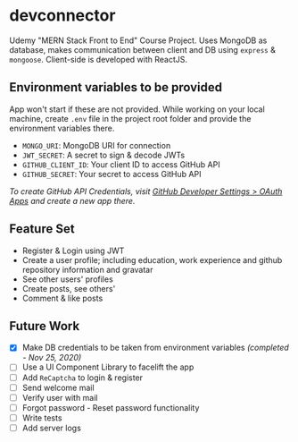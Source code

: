 # devconnector

Udemy "MERN Stack Front to End" Course Project. Uses MongoDB as database, makes communication between client and DB using `express` & `mongoose`. Client-side is developed with ReactJS.

## Environment variables to be provided

App won't start if these are not provided. While working on your local machine, create `.env` file in the project root folder and provide the environment variables there.

- `MONGO_URI`: MongoDB URI for connection
- `JWT_SECRET`: A secret to sign & decode JWTs
- `GITHUB_CLIENT_ID`: Your client ID to access GitHub API
- `GITHUB_SECRET`: Your secret to access GitHub API

_To create GitHub API Credentials, visit [GitHub Developer Settings > OAuth Apps](https://github.com/settings/developers) and create a new app there._

## Feature Set

- Register & Login using JWT
- Create a user profile; including education, work experience and github repository information and gravatar
- See other users' profiles
- Create posts, see others'
- Comment & like posts

## Future Work

- [x] Make DB credentials to be taken from environment variables _(completed - Nov 25, 2020)_
- [ ] Use a UI Component Library to facelift the app
- [ ] Add `ReCaptcha` to login & register
- [ ] Send welcome mail
- [ ] Verify user with mail
- [ ] Forgot password - Reset password functionality
- [ ] Write tests
- [ ] Add server logs
